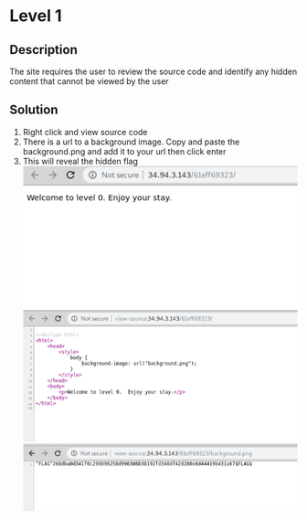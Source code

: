 # Level 1

## Description
  The site requires the user to review the source code and identify any hidden content that cannot be viewed by the user
  
## Solution

  1. Right click and view source code
  2. There is a url to a background image. Copy and paste the background.png and add it to your url then click enter
  3. This will reveal the hidden flag
  ![alt text](./images/level-1-1.png)
  ![alt text](./images/level-1.png)
  ![alt text](./images/level-1-2.png)
